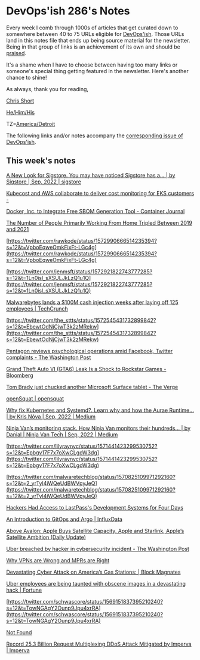 # DevOps'ish 286's Notes

Every week I comb through 1000s of articles that get curated down to somewhere between 40 to 75 URLs eligible for [DevOps'ish](https://devopsish.com/?utm_campaign=286&utm_source=notes). Those URLs land in this notes file that ends up being source material for the newsletter. Being in that group of links is an achievement of its own and should be [praised](https://devopsish.com/praise/).

It's a shame when I have to choose between having too many links or someone's special thing getting featured in the newsletter. Here's another chance to shine!

As always, thank you for reading,

[Chris Short](https://chrisshort.me/?utm_campaign=286&utm_source=notes)  

[He/Him/His](https://pronoun.is/he?utm_campaign=devopsish&utm_source=286&utm_medium=notes)  

TZ=[America/Detroit](https://github.com/eggert/tz/blob/main/northamerica#L1154?utm_campaign=devopsish&utm_source=286&utm_medium=notes)

The following links and/or notes accompany the [corresponding issue of DevOps'ish](https://devopsish.com/?utm_campaign=286&utm_source=notes).

## This week's notes

[A New Look for Sigstore. You may have noticed Sigstore has a… | by Sigstore | Sep, 2022 | sigstore](https://blog.sigstore.dev/a-new-look-for-sigstore-9dd38877e308)

[Kubecost and AWS collaborate to deliver cost monitoring for EKS customers -](https://blog.kubecost.com/blog/aws-eks-cost-monitoring/)

[Docker, Inc. to Integrate Free SBOM Generation Tool - Container Journal](https://containerjournal.com/features/docker-inc-to-integrate-free-sbom-generation-tool/)

[The Number of People Primarily Working From Home Tripled Between 2019 and 2021](https://www.census.gov/newsroom/press-releases/2022/people-working-from-home.html?stream=top)

[https://twitter.com/rawkode/status/1572990666514235394?s=12&t=VpboEqweOmkFixFt-LGc4g](https://twitter.com/rawkode/status/1572990666514235394?s=12&t=VpboEqweOmkFixFt-LGc4g)

[https://twitter.com/jenmsft/status/1572921822743777285?s=12&t=1Ln0isl_sXSULJkLzQ1u1Q](https://twitter.com/jenmsft/status/1572921822743777285?s=12&t=1Ln0isl_sXSULJkLzQ1u1Q)

[Malwarebytes lands a $100M cash injection weeks after laying off 125 employees | TechCrunch](https://techcrunch.com/2022/09/21/malwarebytes-vector-capital-layoffs/)

[https://twitter.com/the_sttts/status/1572545431732899842?s=12&t=EbewtOdNjCjwT3k2zMRekw](https://twitter.com/the_sttts/status/1572545431732899842?s=12&t=EbewtOdNjCjwT3k2zMRekw)

[Pentagon reviews psychological operations amid Facebook, Twitter complaints - The Washington Post](https://www.washingtonpost.com/national-security/2022/09/19/pentagon-psychological-operations-facebook-twitter/)

[Grand Theft Auto VI (GTA6) Leak Is a Shock to Rockstar Games - Bloomberg](https://www.bloomberg.com/news/articles/2022-09-19/grand-theft-auto-vi-gta6-leak-is-a-shock-to-rockstar-games)

[Tom Brady just chucked another Microsoft Surface tablet - The Verge](https://www.theverge.com/2022/9/18/23359755/tom-brady-microsoft-surface-tablet-tampa-bay-buccaneers-saints-football-nfl)

[openSquat | opensquat](https://opensquat.com/)

[Why fix Kubernetes and Systemd?. Learn why and how the Aurae Runtime… | by Kris Nóva | Sep, 2022 | Medium](https://medium.com/@kris-nova/why-fix-kubernetes-and-systemd-782840e50104)

[Ninja Van’s monitoring stack. How Ninja Van monitors their hundreds… | by Danial | Ninja Van Tech | Sep, 2022 | Medium](https://medium.com/ninjavan-tech/ninja-vans-monitoring-stack-3cba0139bf32)

[https://twitter.com/lilyraynyc/status/1571441423299530752?s=12&t=Epbgv17F7x7oXwCLgoW3dg](https://twitter.com/lilyraynyc/status/1571441423299530752?s=12&t=Epbgv17F7x7oXwCLgoW3dg)

[https://twitter.com/malwaretechblog/status/1570825109971292160?s=12&t=2_yrTyl4iWQeUdBWVpyJeQ](https://twitter.com/malwaretechblog/status/1570825109971292160?s=12&t=2_yrTyl4iWQeUdBWVpyJeQ)

[Hackers Had Access to LastPass's Development Systems for Four Days](https://thehackernews.com/2022/09/hackers-had-access-to-lastpasss.html?m=1)

[An Introduction to GitOps and Argo | InfluxData](https://www.influxdata.com/blog/introduction-gitops-argo/)

[Above Avalon: Apple Buys Satellite Capacity, Apple and Starlink, Apple’s Satellite Ambition (Daily Update)](https://www.aboveavalon.com/notes/2022/9/15/apple-buys-satellite-capacity-apple-and-starlink-apples-satellite-ambition-daily-update)

[Uber breached by hacker in cybersecurity incident - The Washington Post](https://www.washingtonpost.com/technology/2022/09/15/uber-hack/)

[Why VPNs are Wrong and MPRs are Right](https://invisv.com/articles/relay.html)

[Devastating Cyber Attack on America’s Gas Stations: | Block Magnates](https://blog.blockmagnates.com/a-theoretically-devastating-cyber-attack-on-americas-gas-stations-ff1d9bbaf1)

[Uber employees are being taunted with obscene images in a devastating hack | Fortune](https://fortune.com/2022/09/16/uber-employees-barraged-with-obscene-images-in-major-hack/)

[https://twitter.com/schwascore/status/1569151837395210240?s=12&t=TowNGAgY2Ounp9Jpu4xrRA](https://twitter.com/schwascore/status/1569151837395210240?s=12&t=TowNGAgY2Ounp9Jpu4xrRA)

[Not Found](https://www.chainguard.dev/unchained/why-chainguard-joined-the-cloud-native-computing-foundation)

[Record 25.3 Billion Request Multiplexing DDoS Attack Mitigated by Imperva | Imperva](https://www.imperva.com/blog/record-25-3-billion-request-multiplexing-attack-mitigated-by-imperva/)
